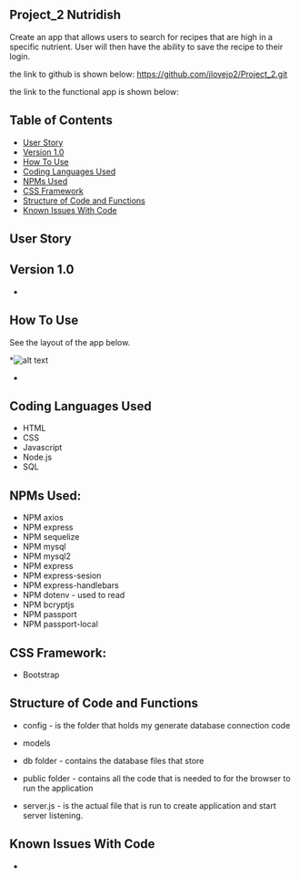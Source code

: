 ## Project_2 Nutridish
Create an app that allows users to search for recipes that are high in a specific nutrient.  User will then have the ability to save the recipe to their login.

the link to github is shown below:
https://github.com/jlovejo2/Project_2.git

the link to the functional app is shown below:

## Table of Contents
* [User Story](#user-story)
* [Version 1.0](#version-1.0)
* [How To Use](#how-to-use)
* [Coding Languages Used](#coding-languages-used)
* [NPMs Used](#npms-used)
* [CSS Framework](#css-framework)
* [Structure of Code and Functions](#structure-of-code-and-functions)
* [Known Issues With Code](#known-issues-with-code)

## User Story


## Version 1.0
* 

## How To Use
See the layout of the app below.

*![alt text](/public/assets/images/empty_modal.png "Starting page of App") 

-
## Coding Languages Used
* HTML
* CSS
* Javascript
* Node.js
* SQL

## NPMs Used:
* NPM axios
* NPM express
* NPM sequelize
* NPM mysql
* NPM mysql2
* NPM express
* NPM express-sesion
* NPM express-handlebars
* NPM dotenv - used to read
* NPM bcryptjs
* NPM passport
* NPM passport-local

## CSS Framework:
* Bootstrap

## Structure of Code and Functions
* config - is the folder that holds my generate database connection code
  
* models

* db folder - contains the database files that store 

* public folder - contains all the code that is needed to for the browser to run the application
 
* server.js - is the actual file that is run to create application and start server listening.


## Known Issues With Code
* 

